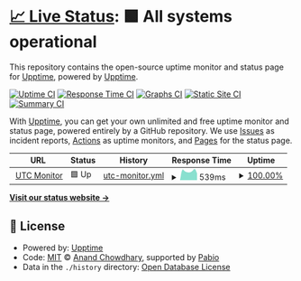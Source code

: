 # [📈 Live Status](https://upptime.github.io/upptime): <!--live status--> **🟩 All systems operational**

This repository contains the open-source uptime monitor and status page for [Upptime](https://upptime.js.org), powered by [Upptime](https://github.com/upptime/upptime).

[![Uptime CI](https://github.com/christopherusky/uptime/workflows/Uptime%20CI/badge.svg)](https://github.com/christopherusky/uptime/actions?query=workflow%3A%22Uptime+CI%22)
[![Response Time CI](https://github.com/christopherusky/uptime/workflows/Response%20Time%20CI/badge.svg)](https://github.com/christopherusky/uptime/actions?query=workflow%3A%22Response+Time+CI%22)
[![Graphs CI](https://github.com/christopherusky/uptime/workflows/Graphs%20CI/badge.svg)](https://github.com/christopherusky/uptime/actions?query=workflow%3A%22Graphs+CI%22)
[![Static Site CI](https://github.com/christopherusky/uptime/workflows/Static%20Site%20CI/badge.svg)](https://github.com/christopherusky/uptime/actions?query=workflow%3A%22Static+Site+CI%22)
[![Summary CI](https://github.com/christopherusky/uptime/workflows/Summary%20CI/badge.svg)](https://github.com/christopherusky/uptime/actions?query=workflow%3A%22Summary+CI%22)

With [Upptime](https://upptime.js.org), you can get your own unlimited and free uptime monitor and status page, powered entirely by a GitHub repository. We use [Issues](https://github.com/upptime/upptime/issues) as incident reports, [Actions](https://github.com/christopherusky/uptime/actions) as uptime monitors, and [Pages](https://upptime.github.io/upptime) for the status page.

<!--start: status pages-->
<!-- This summary is generated by Upptime (https://github.com/upptime/upptime) -->
<!-- Do not edit this manually, your changes will be overwritten -->
<!-- prettier-ignore -->
| URL | Status | History | Response Time | Uptime |
| --- | ------ | ------- | ------------- | ------ |
| <img alt="" src="https://icons.duckduckgo.com/ip3/utc.trlsoftware.com.ico" height="13"> [UTC Monitor](https://utc.trlsoftware.com) | 🟩 Up | [utc-monitor.yml](https://github.com/christopherusky/uptime/commits/HEAD/history/utc-monitor.yml) | <details><summary><img alt="Response time graph" src="./graphs/utc-monitor/response-time-week.png" height="20"> 539ms</summary><br><a href="https://christopherusky.github.io/uptime/history/utc-monitor"><img alt="Response time 565" src="https://img.shields.io/endpoint?url=https%3A%2F%2Fraw.githubusercontent.com%2Fchristopherusky%2Fuptime%2FHEAD%2Fapi%2Futc-monitor%2Fresponse-time.json"></a><br><a href="https://christopherusky.github.io/uptime/history/utc-monitor"><img alt="24-hour response time 411" src="https://img.shields.io/endpoint?url=https%3A%2F%2Fraw.githubusercontent.com%2Fchristopherusky%2Fuptime%2FHEAD%2Fapi%2Futc-monitor%2Fresponse-time-day.json"></a><br><a href="https://christopherusky.github.io/uptime/history/utc-monitor"><img alt="7-day response time 539" src="https://img.shields.io/endpoint?url=https%3A%2F%2Fraw.githubusercontent.com%2Fchristopherusky%2Fuptime%2FHEAD%2Fapi%2Futc-monitor%2Fresponse-time-week.json"></a><br><a href="https://christopherusky.github.io/uptime/history/utc-monitor"><img alt="30-day response time 572" src="https://img.shields.io/endpoint?url=https%3A%2F%2Fraw.githubusercontent.com%2Fchristopherusky%2Fuptime%2FHEAD%2Fapi%2Futc-monitor%2Fresponse-time-month.json"></a><br><a href="https://christopherusky.github.io/uptime/history/utc-monitor"><img alt="1-year response time 565" src="https://img.shields.io/endpoint?url=https%3A%2F%2Fraw.githubusercontent.com%2Fchristopherusky%2Fuptime%2FHEAD%2Fapi%2Futc-monitor%2Fresponse-time-year.json"></a></details> | <details><summary><a href="https://christopherusky.github.io/uptime/history/utc-monitor">100.00%</a></summary><a href="https://christopherusky.github.io/uptime/history/utc-monitor"><img alt="All-time uptime 100.00%" src="https://img.shields.io/endpoint?url=https%3A%2F%2Fraw.githubusercontent.com%2Fchristopherusky%2Fuptime%2FHEAD%2Fapi%2Futc-monitor%2Fuptime.json"></a><br><a href="https://christopherusky.github.io/uptime/history/utc-monitor"><img alt="24-hour uptime 100.00%" src="https://img.shields.io/endpoint?url=https%3A%2F%2Fraw.githubusercontent.com%2Fchristopherusky%2Fuptime%2FHEAD%2Fapi%2Futc-monitor%2Fuptime-day.json"></a><br><a href="https://christopherusky.github.io/uptime/history/utc-monitor"><img alt="7-day uptime 100.00%" src="https://img.shields.io/endpoint?url=https%3A%2F%2Fraw.githubusercontent.com%2Fchristopherusky%2Fuptime%2FHEAD%2Fapi%2Futc-monitor%2Fuptime-week.json"></a><br><a href="https://christopherusky.github.io/uptime/history/utc-monitor"><img alt="30-day uptime 100.00%" src="https://img.shields.io/endpoint?url=https%3A%2F%2Fraw.githubusercontent.com%2Fchristopherusky%2Fuptime%2FHEAD%2Fapi%2Futc-monitor%2Fuptime-month.json"></a><br><a href="https://christopherusky.github.io/uptime/history/utc-monitor"><img alt="1-year uptime 100.00%" src="https://img.shields.io/endpoint?url=https%3A%2F%2Fraw.githubusercontent.com%2Fchristopherusky%2Fuptime%2FHEAD%2Fapi%2Futc-monitor%2Fuptime-year.json"></a></details>

<!--end: status pages-->

[**Visit our status website →**](https://upptime.github.io/upptime)

## 📄 License

- Powered by: [Upptime](https://github.com/upptime/upptime)
- Code: [MIT](./LICENSE) © [Anand Chowdhary](https://anandchowdhary.com), supported by [Pabio](https://pabio.com)
- Data in the `./history` directory: [Open Database License](https://opendatacommons.org/licenses/odbl/1-0/)
